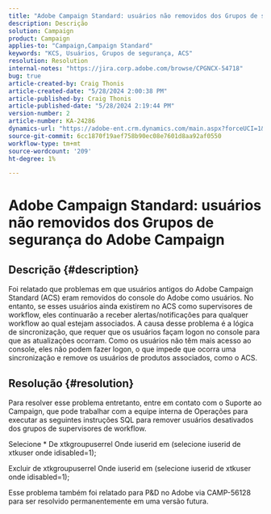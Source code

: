 ```yaml
---
title: "Adobe Campaign Standard: usuários não removidos dos Grupos de segurança do Adobe Campaign"
description: Descrição
solution: Campaign
product: Campaign
applies-to: "Campaign,Campaign Standard"
keywords: "KCS, Usuários, Grupos de segurança, ACS"
resolution: Resolution
internal-notes: "https://jira.corp.adobe.com/browse/CPGNCX-54718"
bug: true
article-created-by: Craig Thonis
article-created-date: "5/28/2024 2:00:38 PM"
article-published-by: Craig Thonis
article-published-date: "5/28/2024 2:19:44 PM"
version-number: 2
article-number: KA-24286
dynamics-url: "https://adobe-ent.crm.dynamics.com/main.aspx?forceUCI=1&pagetype=entityrecord&etn=knowledgearticle&id=38ed8ea5-fa1c-ef11-840a-000d3a37816b"
source-git-commit: 6cc1870f19aef758b90ec08e7601d8aa92af0550
workflow-type: tm+mt
source-wordcount: '209'
ht-degree: 1%

---
```


# Adobe Campaign Standard: usuários não removidos dos Grupos de segurança do Adobe Campaign

## Descrição {#description}


Foi relatado que problemas em que usuários antigos do Adobe Campaign Standard (ACS) eram removidos do console do Adobe como usuários. No entanto, se esses usuários ainda existirem no ACS como supervisores de workflow, eles continuarão a receber alertas/notificações para qualquer workflow ao qual estejam associados. A causa desse problema é a lógica de sincronização, que requer que os usuários façam logon no console para que as atualizações ocorram. Como os usuários não têm mais acesso ao console, eles não podem fazer logon, o que impede que ocorra uma sincronização e remove os usuários de produtos associados, como o ACS.


## Resolução {#resolution}


Para resolver esse problema entretanto, entre em contato com o Suporte ao Campaign, que pode trabalhar com a equipe interna de Operações para executar as seguintes instruções SQL para remover usuários desativados dos grupos de supervisores de workflow.

Selecione \* De xtkgroupuserrel Onde iuserid em (selecione iuserid de xtkuser onde idisabled=1);

Excluir de xtkgroupuserrel Onde iuserid em (selecione iuserid de xtkuser onde idisabled=1);

Esse problema também foi relatado para P&amp;D no Adobe via CAMP-56128 para ser resolvido permanentemente em uma versão futura.
